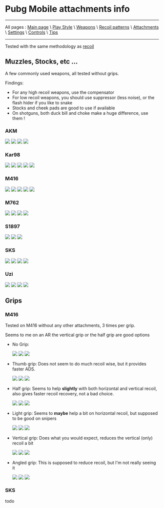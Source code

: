 # Pubg Mobile attachments info

---

All pages : [Main page](/index.md) \ [Play Style](/play_style.md) \ [Weapons](/weapons.md) \ [Recoil patterns](/recoil.md) \ [Attachments](/attachments.md) \ [Settings](/settings) \ [Controls](/controls.md) \ [Tips](/tips.md)

---

Tested with the same methodology as [recoil](/recoil.md)

## Muzzles, Stocks, etc ...

A few commonly used weapons, all tested without grips.

Findings:

- For any high recoil weapons, use the compensator
- For low recoil weapons, you should use suppressor (less noise), or the flash hider if you like to snake
- Stocks and cheek pads are good to use if available
- On shotguns, both duck bill and choke make a huge difference, use them !

### AKM

![](attachments/akm_none.PNG) ![](attachments/akm_supp.PNG) ![](attachments/akm_flash.PNG) ![](attachments/akm_comp.PNG)

### Kar98

![](attachments/k98_none.PNG) ![](attachments/k98_supp.PNG) ![](attachments/k98_flash.PNG) ![](attachments/k98_comp.PNG) ![](attachments/k98_cheek.PNG)

### M416

![](attachments/m416_none.PNG) ![](attachments/m416_stock.PNG) ![](attachments/m416_supp.PNG) ![](attachments/m416_flash.PNG) ![](attachments/m416_comp.PNG)

### M762

![](attachments/m762_none.PNG) ![](attachments/m762_supp.PNG) ![](attachments/m762_flash.PNG) ![](attachments/m762_comp.PNG)

### S1897

![](attachments/s1897_none.PNG) ![](attachments/s1897_duck.PNG) ![](attachments/s1897_choke.PNG)

### SKS

![](attachments/sks_none.PNG) ![](attachments/sks_supp.PNG) ![](attachments/sks_flash.PNG) ![](attachments/sks_comp.PNG)

### Uzi

![](attachments/uzi_none.PNG) ![](attachments/uzi_stock.PNG) ![](attachments/uzi_comp.PNG) ![](attachments/uzi_both.PNG)

## Grips

### M416

Tested on M416 without any other attachments, 3 times per grip.

Seems to me on an AR the vertical grip or the half grip are good options

- No Grip:

  ![](grips/m416_none_1.PNG) ![](grips/m416_none_2.PNG) ![](grips/m416_none_3.PNG)

- Thumb grip:
  Does not seem to do much recoil wise, but it provides faster ADS.

  ![](grips/m416_thumb_1.PNG) ![](grips/m416_thumb_2.PNG) ![](grips/m416_thumb_3.PNG)

- Half grip:
  Seems to help **slightly** with both horizontal and vertical recoil, also gives faster recoil recovery, not a bad choice.

  ![](grips/m416_half_1.PNG) ![](grips/m416_half_2.PNG) ![](grips/m416_half_3.PNG)

- Light grip:
  Seems to **maybe** help a bit on horizontal recoil, but supposed to be good on snipers

  ![](grips/m416_light_1.PNG) ![](grips/m416_light_2.PNG) ![](grips/m416_light_3.PNG)

- Vertical grip:
  Does what you would expect, reduces the vertical (only) recoil a bit

  ![](grips/m416_vert_1.PNG) ![](grips/m416_vert_2.PNG) ![](grips/m416_vert_3.PNG)

- Angled grip:
  This is supposed to reduce recoil, but I'm not really seeing it

  ![](grips/m416_angled_1.PNG) ![](grips/m416_angled_2.PNG) ![](grips/m416_angled_3.PNG)

### SKS

todo
